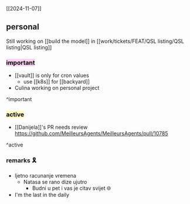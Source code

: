 [[2024-11-07]]

## personal

Still working on [[build the model]] in [[work/tickets/FEAT/QSL listing/QSL listing|QSL listing]]

### <mark style="background: #FFB8EBA6;">important</mark>
- [[vault]] is only for cron values
	- use [[k8s]] for [[backyard]]
- Culina working on personal project

^important

### <mark style="background: #FFF3A3A6;">active</mark>
- [[Danijela]]'s PR needs review  https://github.com/MeilleursAgents/MeilleursAgents/pull/10785

^active

### remarks 🎗
- ljetno racunanje vremena
	- Natasa se rano dize ujutro
		- Budni u pet i vas je citav svijet 🌐
-  I'm the last in the daily
